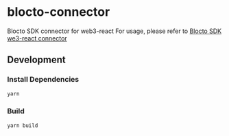# blocto-connector

Blocto SDK connector for web3-react
For usage, please refer to [Blocto SDK we3-react connector](https://docs.blocto.app/blocto-sdk/evm-sdk/web3-react-connector)

## Development

### Install Dependencies

```bash
yarn
```

### Build

```bash
yarn build
```
